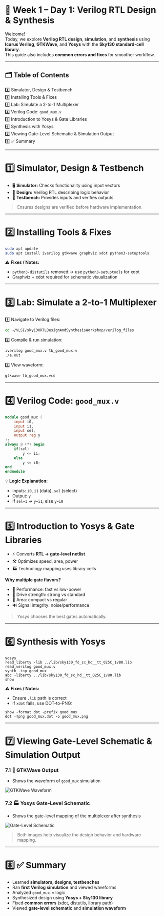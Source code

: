 # 📅 Week 1 – Day 1: Verilog RTL Design & Synthesis

Welcome!  
Today, we explore **Verilog RTL design**, **simulation**, and **synthesis** using **Icarus Verilog**, **GTKWave**, and **Yosys** with the **Sky130 standard-cell library**.  
This guide also includes **common errors and fixes** for smoother workflow.

---

## 🗂️ Table of Contents

1️⃣ Simulator, Design & Testbench  
2️⃣ Installing Tools & Fixes  
3️⃣ Lab: Simulate a 2-to-1 Multiplexer  
4️⃣ Verilog Code: `good_mux.v`  
5️⃣ Introduction to Yosys & Gate Libraries  
6️⃣ Synthesis with Yosys  
7️⃣ Viewing Gate-Level Schematic & Simulation Output  
8️⃣ ✅ Summary  

---

# 1️⃣ Simulator, Design & Testbench

- 🖥️ **Simulator:** Checks functionality using input vectors  
- 📝 **Design:** Verilog RTL describing logic behavior  
- 🧪 **Testbench:** Provides inputs and verifies outputs  

> Ensures designs are verified before hardware implementation.

---

# 2️⃣ Installing Tools & Fixes

```bash
sudo apt update
sudo apt install iverilog gtkwave graphviz xdot python3-setuptools
````

⚠️ **Fixes / Notes:**

* `python3-distutils` removed → use `python3-setuptools` for xdot
* Graphviz + xdot required for schematic visualization

---

# 3️⃣ Lab: Simulate a 2-to-1 Multiplexer

1️⃣ Navigate to Verilog files:

```bash
cd ~/VLSI/sky130RTLDesignAndSynthesisWorkshop/verilog_files
```

2️⃣ Compile & run simulation:

```bash
iverilog good_mux.v tb_good_mux.v
./a.out
```

3️⃣ View waveform:

```bash
gtkwave tb_good_mux.vcd
```

---

# 4️⃣ Verilog Code: `good_mux.v`

```verilog
module good_mux (
    input i0, 
    input i1, 
    input sel, 
    output reg y
);
always @ (*) begin
    if(sel)
        y <= i1;
    else 
        y <= i0;
end
endmodule
```

💡 **Logic Explanation:**

* Inputs: `i0`, `i1` (data), `sel` (select)
* Output: `y`
* If `sel=1` → `y=i1`; else `y=i0`

---

# 5️⃣ Introduction to Yosys & Gate Libraries

* ⚡ Converts **RTL → gate-level netlist**
* 🛠️ Optimizes speed, area, power
* 🏭 Technology mapping uses library cells

**Why multiple gate flavors?**

* 🚀 Performance: fast vs low-power
* 💪 Drive strength: strong vs standard
* 📏 Area: compact vs regular
* 🔊 Signal integrity: noise/performance

> Yosys chooses the best gates automatically.

---

# 6️⃣ Synthesis with Yosys

```yosys
yosys
read_liberty -lib ../lib/sky130_fd_sc_hd__tt_025C_1v80.lib
read_verilog good_mux.v
synth -top good_mux
abc -liberty ../lib/sky130_fd_sc_hd__tt_025C_1v80.lib
show
```

⚠️ **Fixes / Notes:**

* Ensure `.lib` path is correct
* If `xdot` fails, use DOT-to-PNG:

```yosys
show -format dot -prefix good_mux
dot -Tpng good_mux.dot -o good_mux.png
```

---

# 7️⃣ Viewing Gate-Level Schematic & Simulation Output

### 7.1 🧪 GTKWave Output

* Shows the waveform of `good_mux` simulation

![GTKWave Waveform](images/gtkwave_good_mux.png)

### 7.2 🏭 Yosys Gate-Level Schematic

* Shows the gate-level mapping of the multiplexer after synthesis

![Gate-Level Schematic](images/good_mux_schematic.png)

> Both images help visualize the design behavior and hardware mapping.

---

# 8️⃣ ✅ Summary

* Learned **simulators, designs, testbenches**
* Ran **first Verilog simulation** and viewed waveforms
* Analyzed `good_mux.v` logic
* Synthesized design using **Yosys + Sky130 library**
* Fixed **common errors** (xdot, distutils, library path)
* Viewed **gate-level schematic** and **simulation waveform**

```
